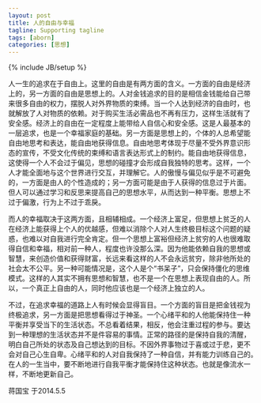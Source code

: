 ```yaml
---
layout: post
title: 人的自由与幸福
tagline: Supporting tagline
tags: [aborn]
categories: [思想]
---
```

{% include JB/setup %}

人一生的追求在于自由上。这里的自由是有两方面的含义。一方面的自由是经济
上的，另一方面的自由是思想上的。人对金钱追求的目的是相信金钱能给自己带
来很多自由的权力，摆脱人对外界物质的束缚。当一个人达到经济的自由时，也
就解放了人对物质的依赖。对于购买生活必需品也不再有压力，这样生活就有了
安全感。经济上的自由在一定程度上能带给人自信心和安全感。这是人最基本的
一层追求，也是一个幸福家庭的基础。另一方面是思想上的，个体的人总希望能
自由地思考和表达，能自由地获得信息。自由地思考体现于尽量不受外界意识形
态的宣传，不受文化传统的束缚和语言表达形式上的制约。能自由地获得信息，
这使得一个人不会过于偏见，思想的碰撞才会形成自我独特的思考。这样，一个
人才能全面地与这个世界进行交互，并理解它。人的傲慢与偏见似乎是不可避免
的，一方面是由人的个性造成的；另一方面可能是由于人获得的信息过于片面。
但人可以通过学习和反思来提高自己的思想水平，从而达到一种平衡。思想上不
过于偏激，行为上不过于乖戾。

 
而人的幸福取决于这两方面，且相辅相成。一个经济上富足，但思想上贫乏的人
在经济上能获得上个人的优越感，但难以消除个人对人生终极目标这个问题的疑
惑，也难以对自我进行完全肯定。但一个思想上富裕但经济上贫穷的人也很难取
得自信和幸福，相对前一种人，程度也许没那么深。因为他能依赖自我的思想或
智慧，来创造价值和获得财富，长远来看这样的人不会永远贫穷，除非他所处的
社会太不公平。另一种可能情况是，这个人是个“书呆子”，只会保持僵化的思维
模式。这样的人其实不拥有思想和智慧，也不是一个在思想上表现自由的人。所
以，一个真正上自由的人，同时他应该也是一个经济上独立的人。

 
不过，在追求幸福的道路上人有时候会显得盲目。一个方面的盲目是把金钱视为
终极追求，另一方面是把思想看得过于神圣。一个心绪平和的人他能保持住一种
平衡并享受当下的生活状态。不总看着结果，相反，他会注重过程的参与。要达
到一种理想的生活状态并不是件容易的事情。正常的路径的是保持自我的清醒，
明白自己所处的状态及自己想达到的目标。不因外界事物过于喜或过于悲，更不
会对自己心生自卑。心绪平和的人对自我保持了一种自信，并有能力训练自己的。
在人的一生当中，要不断地进行自我平衡才能保持住这种状态。也就是像流水一
样，不断地更新自己。

 
蒋国宝 于2014.5.5

